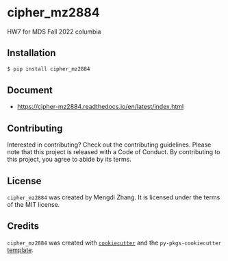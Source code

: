 # cipher_mz2884

HW7 for MDS Fall 2022 columbia

## Installation

```bash
$ pip install cipher_mz2884
```

## Document

- https://cipher-mz2884.readthedocs.io/en/latest/index.html

## Contributing

Interested in contributing? Check out the contributing guidelines. Please note that this project is released with a Code of Conduct. By contributing to this project, you agree to abide by its terms.

## License

`cipher_mz2884` was created by Mengdi Zhang. It is licensed under the terms of the MIT license.

## Credits

`cipher_mz2884` was created with [`cookiecutter`](https://cookiecutter.readthedocs.io/en/latest/) and the `py-pkgs-cookiecutter` [template](https://github.com/py-pkgs/py-pkgs-cookiecutter).
